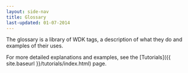```yaml
---
layout: side-nav
title: Glossary
last-updated: 01-07-2014
---
```


The glossary is a library of WDK tags, a description of what they do and examples of their uses.

For more detailed explanations and examples, see the [Tutorials]({{ site.baseurl }}/tutorials/index.html) page. 
